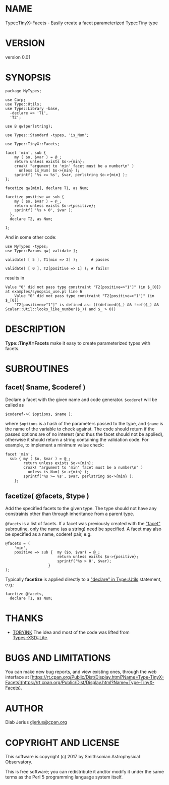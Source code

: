 # NAME

Type::TinyX::Facets - Easily create a facet parameterized Type::Tiny type

# VERSION

version 0.01

# SYNOPSIS

    package MyTypes;
    
    use Carp;
    use Type::Utils;
    use Type::Library -base,
      -declare => 'T1',
      'T2';
    
    use B qw(perlstring);
    
    use Types::Standard -types, 'is_Num';
    
    use Type::TinyX::Facets;
    
    facet 'min', sub {
        my ( $o, $var ) = @_;
        return unless exists $o->{min};
        croak( "argument to 'min' facet must be a number\n" )
          unless is_Num( $o->{min} );
        sprintf( '%s >= %s', $var, perlstring $o->{min} );
    };
    
    facetize qw[min], declare T1, as Num;
    
    facetize positive => sub {
        my ( $o, $var ) = @_;
        return unless exists $o->{positive};
        sprintf( '%s > 0', $var );
      },
      declare T2, as Num;
    
    1;

And in some other code:

    use MyTypes -types;
    use Type::Params qw[ validate ];
    
    validate( [ 5 ], T1[min => 2] );      # passes
    
    validate( [ 0 ], T2[positive => 1] ); # fails!

results in

    Value "0" did not pass type constraint "T2[positive=>"1"]" (in $_[0]) at examples/synopsis_use.pl line 6
        Value "0" did not pass type constraint "T2[positive=>"1"]" (in $_[0])
        "T2[positive=>"1"]" is defined as: (((defined($_) && !ref($_) && Scalar::Util::looks_like_number($_)) and $_ > 0))

# DESCRIPTION

**Type::TinyX::Facets** make it easy to create parameterized types with facets.

# SUBROUTINES

## facet( $name, $coderef )

Declare a facet with the given name and code generator. `$coderef`
will be called as

    $coderef->( $options, $name );

where `$options` is a hash of the parameters passed to the type, and
`$name` is the name of the variable to check against.  The code
should return if the passed options are of no interest (and thus the
facet should not be applied), otherwise it should return a string
containing the validation code.  For example, to implement a minimum
value check:

    facet 'min',
      sub { my ( $o, $var ) = @_;
            return unless exists $o->{min};
            croak( "argument to 'min' facet must be a number\n" )
              unless is_Num( $o->{min} );
            sprintf('%s >= %s', $var, perlstring $o->{min} );
        };

## facetize( @facets, $type )

Add the specified facets to the given type.  The type should not have
any constraints other than through inheritance from a parent type.

`@facets` is a list of facets.  If a facet was previously created with the
["facet"](#facet) subroutine, only the name (as a string) need be specified. A facet
may also be specified as a name, coderef pair, e.g.

    @facets = ( 
        'min',
        positive => sub {  my ($o, $var) = @_;
                           return unless exists $o->{positive};
                           sprintf('%s > 0', $var);
                       }
    );

Typically **facetize** is applied directly to a ["declare" in Type::Utils](https://metacpan.org/pod/Type::Utils#declare)
statement, e.g.:

    facetize @facets,
      declare T1, as Num;

# THANKS

- [TOBYINK](https://metacpan.org/author/TOBYINK) The idea and most of the code was lifted from [Types::XSD::Lite](https://metacpan.org/pod/Types::XSD::Lite).

# BUGS AND LIMITATIONS

You can make new bug reports, and view existing ones, through the
web interface at [https://rt.cpan.org/Public/Dist/Display.html?Name=Type-TinyX-Facets](https://rt.cpan.org/Public/Dist/Display.html?Name=Type-TinyX-Facets).

# AUTHOR

Diab Jerius <djerius@cpan.org>

# COPYRIGHT AND LICENSE

This software is copyright (c) 2017 by Smithsonian Astrophysical Observatory.

This is free software; you can redistribute it and/or modify it under
the same terms as the Perl 5 programming language system itself.
